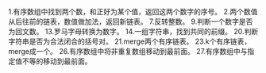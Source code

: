 1.有序数组中找到两个数，和正好为某个值，返回这两个数字的序号。
2.两个数值从后往前的链表，数值做加法，返回新链表。
7.反转整数。
9.判断一个数字是否为回文数。
13.罗马字母转换为数字。
14.一组字符串，找到共同的前缀。
20.判断字符串是否为合法闭合的括号对。
21.merge两个有序链表。
23.k个有序链表，merge成一个。
26.有序数组中将非重复数组移动到最前面。
27.有序数组中与指定值不等的移动到最前面。